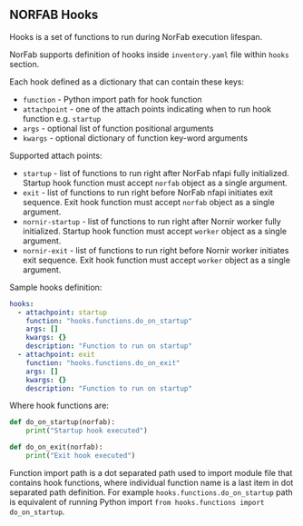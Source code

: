 ## NORFAB Hooks

Hooks is a set of functions to run during NorFab execution lifespan.

NorFab supports definition of hooks inside `inventory.yaml` file within `hooks` section.

Each hook defined as a dictionary that can contain these keys:

- `function` - Python import path for hook function
- `attachpoint` - one of the attach points indicating when to run hook function e.g. `startup`
- `args` - optional list of function positional arguments
- `kwargs` - optional dictionary of function key-word arguments

Supported attach points:

- `startup` - list of functions to run right after NorFab nfapi fully initialized. Startup hook function must accept `norfab` object as a single argument.
- `exit` - list of functions to run right before NorFab nfapi initiates exit sequence. Exit hook function must accept `norfab` object as a single argument.
- `nornir-startup` - list of functions to run right after Nornir worker fully initialized. Startup hook function must accept `worker` object as a single argument.
- `nornir-exit` - list of functions to run right before Nornir worker initiates exit sequence. Exit hook function must accept `worker` object as a single argument.

Sample hooks definition:

``` yaml title="inventory.yaml"
hooks:
  - attachpoint: startup
    function: "hooks.functions.do_on_startup"
    args: []
    kwargs: {}
    description: "Function to run on startup"
  - attachpoint: exit
    function: "hooks.functions.do_on_exit"
    args: []
    kwargs: {}
    description: "Function to run on startup"
```

Where hook functions are:

``` python title="hooks/functions.py"
def do_on_startup(norfab):
    print("Startup hook executed")

def do_on_exit(norfab):
    print("Exit hook executed")
```

Function import path is a dot separated path used to import module file that contains hook functions, where individual function name is a last item in dot separated path definition. For example `hooks.functions.do_on_startup` path is equivalent of running Python import `from hooks.functions import do_on_startup`.
